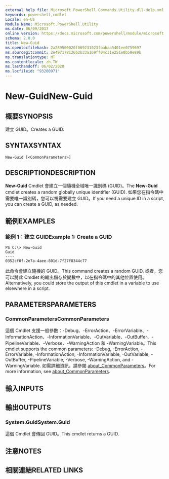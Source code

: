 ```yaml
---
external help file: Microsoft.PowerShell.Commands.Utility.dll-Help.xml
keywords: powershell,cmdlet
Locale: en-US
Module Name: Microsoft.PowerShell.Utility
ms.date: 06/09/2017
online version: https://docs.microsoft.com/powershell/module/microsoft.powershell.utility/new-guid?view=powershell-7.1&WT.mc_id=ps-gethelp
schema: 2.0.0
title: New-Guid
ms.openlocfilehash: 2a289500020f069231023fbabaa5401ee0759697
ms.sourcegitcommit: 2e497178126b2b33a169ff04c31e251e0b59e89b
ms.translationtype: MT
ms.contentlocale: zh-TW
ms.lasthandoff: 06/02/2020
ms.locfileid: "93200971"
---
```

# <span data-ttu-id="71e16-103">New-Guid</span><span class="sxs-lookup"><span data-stu-id="71e16-103">New-Guid</span></span>

## <span data-ttu-id="71e16-104">概要</span><span class="sxs-lookup"><span data-stu-id="71e16-104">SYNOPSIS</span></span>
<span data-ttu-id="71e16-105">建立 GUID。</span><span class="sxs-lookup"><span data-stu-id="71e16-105">Creates a GUID.</span></span>

## <span data-ttu-id="71e16-106">SYNTAX</span><span class="sxs-lookup"><span data-stu-id="71e16-106">SYNTAX</span></span>

```
New-Guid [<CommonParameters>]
```

## <span data-ttu-id="71e16-107">DESCRIPTION</span><span class="sxs-lookup"><span data-stu-id="71e16-107">DESCRIPTION</span></span>

<span data-ttu-id="71e16-108">**New-Guid** Cmdlet 會建立一個隨機全域唯一識別碼 (GUID)。</span><span class="sxs-lookup"><span data-stu-id="71e16-108">The **New-Guid** cmdlet creates a random globally unique identifier (GUID).</span></span>
<span data-ttu-id="71e16-109">如果您在指令碼中需要唯一識別碼，您可以視需要建立 GUID。</span><span class="sxs-lookup"><span data-stu-id="71e16-109">If you need a unique ID in a script, you can create a GUID, as needed.</span></span>

## <span data-ttu-id="71e16-110">範例</span><span class="sxs-lookup"><span data-stu-id="71e16-110">EXAMPLES</span></span>

### <span data-ttu-id="71e16-111">範例 1︰建立 GUID</span><span class="sxs-lookup"><span data-stu-id="71e16-111">Example 1: Create a GUID</span></span>

```
PS C:\> New-Guid
Guid
----
0352cf0f-2e7a-4aee-801d-7f27f8344c77
```

<span data-ttu-id="71e16-112">此命令會建立隨機的 GUID。</span><span class="sxs-lookup"><span data-stu-id="71e16-112">This command creates a random GUID.</span></span>
<span data-ttu-id="71e16-113">或者，您可以將此 Cmdlet 的輸出儲存於變數中，以在指令碼中的其他位置使用。</span><span class="sxs-lookup"><span data-stu-id="71e16-113">Alternatively, you could store the output of this cmdlet in a variable to use elsewhere in a script.</span></span>

## <span data-ttu-id="71e16-114">PARAMETERS</span><span class="sxs-lookup"><span data-stu-id="71e16-114">PARAMETERS</span></span>

### <span data-ttu-id="71e16-115">CommonParameters</span><span class="sxs-lookup"><span data-stu-id="71e16-115">CommonParameters</span></span>

<span data-ttu-id="71e16-116">這個 Cmdlet 支援一般參數：-Debug、-ErrorAction、-ErrorVariable、-InformationAction、-InformationVariable、-OutVariable、-OutBuffer、-PipelineVariable、-Verbose、-WarningAction 和 -WarningVariable。</span><span class="sxs-lookup"><span data-stu-id="71e16-116">This cmdlet supports the common parameters: -Debug, -ErrorAction, -ErrorVariable, -InformationAction, -InformationVariable, -OutVariable, -OutBuffer, -PipelineVariable, -Verbose, -WarningAction, and -WarningVariable.</span></span> <span data-ttu-id="71e16-117">如需詳細資訊，請參閱 [about_CommonParameters](https://go.microsoft.com/fwlink/?LinkID=113216)。</span><span class="sxs-lookup"><span data-stu-id="71e16-117">For more information, see [about_CommonParameters](https://go.microsoft.com/fwlink/?LinkID=113216).</span></span>

## <span data-ttu-id="71e16-118">輸入</span><span class="sxs-lookup"><span data-stu-id="71e16-118">INPUTS</span></span>

## <span data-ttu-id="71e16-119">輸出</span><span class="sxs-lookup"><span data-stu-id="71e16-119">OUTPUTS</span></span>

### <span data-ttu-id="71e16-120">System.Guid</span><span class="sxs-lookup"><span data-stu-id="71e16-120">System.Guid</span></span>

<span data-ttu-id="71e16-121">這個 Cmdlet 會傳回 GUID。</span><span class="sxs-lookup"><span data-stu-id="71e16-121">This cmdlet returns a GUID.</span></span>

## <span data-ttu-id="71e16-122">注意</span><span class="sxs-lookup"><span data-stu-id="71e16-122">NOTES</span></span>

## <span data-ttu-id="71e16-123">相關連結</span><span class="sxs-lookup"><span data-stu-id="71e16-123">RELATED LINKS</span></span>

